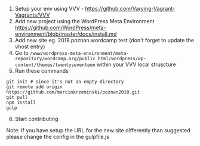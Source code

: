 1. Setup your env using VVV - https://github.com/Varying-Vagrant-Vagrants/VVV
2. Add new project using the WordPress Meta Environment https://github.com/WordPress/meta-environment/blob/master/docs/install.md
3. Add new site eg. 2018.poznan.wordcamp.test (don't forget to update the vhost entry)
4. Go to ``/www/wordpress-meta-environment/meta-repository/wordcamp.org/public_html/wordpress/wp-content/themes/twentyseventeen`` within your VVV local struscture
5. Run these commands
```
git init # since it's not an empty directory
git remote add origin https://github.com/marcinkrzeminski/poznan2018.git
git pull
npm install
gulp
```
6. Start contributing

Note: If you have setup the URL for the new site differently than suggested please change the config in the gulpfile.js
